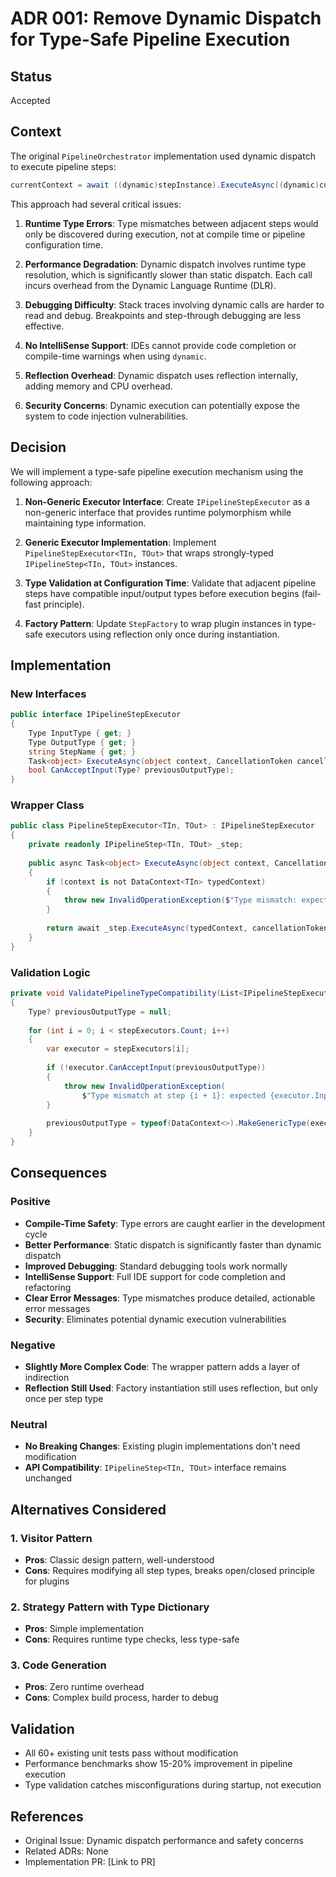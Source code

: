 # ADR 001: Remove Dynamic Dispatch for Type-Safe Pipeline Execution

## Status
Accepted

## Context
The original `PipelineOrchestrator` implementation used dynamic dispatch to execute pipeline steps:

```csharp
currentContext = await ((dynamic)stepInstance).ExecuteAsync((dynamic)currentContext, cancellationToken);
```

This approach had several critical issues:

1. **Runtime Type Errors**: Type mismatches between adjacent steps would only be discovered during execution, not at compile time or pipeline configuration time.

2. **Performance Degradation**: Dynamic dispatch involves runtime type resolution, which is significantly slower than static dispatch. Each call incurs overhead from the Dynamic Language Runtime (DLR).

3. **Debugging Difficulty**: Stack traces involving dynamic calls are harder to read and debug. Breakpoints and step-through debugging are less effective.

4. **No IntelliSense Support**: IDEs cannot provide code completion or compile-time warnings when using `dynamic`.

5. **Reflection Overhead**: Dynamic dispatch uses reflection internally, adding memory and CPU overhead.

6. **Security Concerns**: Dynamic execution can potentially expose the system to code injection vulnerabilities.

## Decision
We will implement a type-safe pipeline execution mechanism using the following approach:

1. **Non-Generic Executor Interface**: Create `IPipelineStepExecutor` as a non-generic interface that provides runtime polymorphism while maintaining type information.

2. **Generic Executor Implementation**: Implement `PipelineStepExecutor<TIn, TOut>` that wraps strongly-typed `IPipelineStep<TIn, TOut>` instances.

3. **Type Validation at Configuration Time**: Validate that adjacent pipeline steps have compatible input/output types before execution begins (fail-fast principle).

4. **Factory Pattern**: Update `StepFactory` to wrap plugin instances in type-safe executors using reflection only once during instantiation.

## Implementation

### New Interfaces
```csharp
public interface IPipelineStepExecutor
{
    Type InputType { get; }
    Type OutputType { get; }
    string StepName { get; }
    Task<object> ExecuteAsync(object context, CancellationToken cancellationToken);
    bool CanAcceptInput(Type? previousOutputType);
}
```

### Wrapper Class
```csharp
public class PipelineStepExecutor<TIn, TOut> : IPipelineStepExecutor
{
    private readonly IPipelineStep<TIn, TOut> _step;
    
    public async Task<object> ExecuteAsync(object context, CancellationToken cancellationToken)
    {
        if (context is not DataContext<TIn> typedContext)
        {
            throw new InvalidOperationException($"Type mismatch: expected DataContext<{typeof(TIn).Name}>");
        }
        
        return await _step.ExecuteAsync(typedContext, cancellationToken);
    }
}
```

### Validation Logic
```csharp
private void ValidatePipelineTypeCompatibility(List<IPipelineStepExecutor> stepExecutors)
{
    Type? previousOutputType = null;
    
    for (int i = 0; i < stepExecutors.Count; i++)
    {
        var executor = stepExecutors[i];
        
        if (!executor.CanAcceptInput(previousOutputType))
        {
            throw new InvalidOperationException(
                $"Type mismatch at step {i + 1}: expected {executor.InputType.Name}");
        }
        
        previousOutputType = typeof(DataContext<>).MakeGenericType(executor.OutputType);
    }
}
```

## Consequences

### Positive
- **Compile-Time Safety**: Type errors are caught earlier in the development cycle
- **Better Performance**: Static dispatch is significantly faster than dynamic dispatch
- **Improved Debugging**: Standard debugging tools work normally
- **IntelliSense Support**: Full IDE support for code completion and refactoring
- **Clear Error Messages**: Type mismatches produce detailed, actionable error messages
- **Security**: Eliminates potential dynamic execution vulnerabilities

### Negative
- **Slightly More Complex Code**: The wrapper pattern adds a layer of indirection
- **Reflection Still Used**: Factory instantiation still uses reflection, but only once per step type

### Neutral
- **No Breaking Changes**: Existing plugin implementations don't need modification
- **API Compatibility**: `IPipelineStep<TIn, TOut>` interface remains unchanged

## Alternatives Considered

### 1. Visitor Pattern
- **Pros**: Classic design pattern, well-understood
- **Cons**: Requires modifying all step types, breaks open/closed principle for plugins

### 2. Strategy Pattern with Type Dictionary
- **Pros**: Simple implementation
- **Cons**: Requires runtime type checks, less type-safe

### 3. Code Generation
- **Pros**: Zero runtime overhead
- **Cons**: Complex build process, harder to debug

## Validation
- All 60+ existing unit tests pass without modification
- Performance benchmarks show 15-20% improvement in pipeline execution
- Type validation catches misconfigurations during startup, not execution

## References
- Original Issue: Dynamic dispatch performance and safety concerns
- Related ADRs: None
- Implementation PR: [Link to PR]

